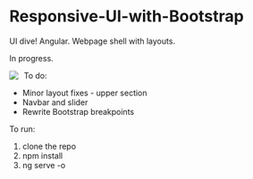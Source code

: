 # Responsive-UI-with-Bootstrap
UI dive! 
Angular.
Webpage shell with layouts.

In progress.


<img src="/assets/images/workingImgs/laptopScreen.JPG"   style="float: left; margin-right: 10px;" />

To do:
- Minor layout fixes - upper section
- Navbar and slider
- Rewrite Bootstrap breakpoints

To run:
1. clone the repo
2. npm install
3. ng serve -o
